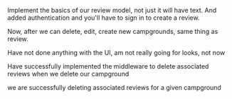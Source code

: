 Implement the basics of our review model, not just it will have text. And added authentication and you'll have to sign in to create a review.

Now, after we can delete, edit, create new campgrounds, same thing as review.

Have not done anything with the UI, am not really going for looks, not now

Have successfully implemented the middleware to delete associated reviews when we delete our campground

we are successfully deleting associated reviews for a given campground
